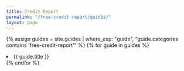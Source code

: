 ```yaml
---
title: Credit Report
permalink: "/free-credit-report/guides/"
layout: page
---
```


{% assign guides = site.guides | where_exp: "guide", "guide.categories contains 'free-credit-report'" %}
{% for guide in guides %}
  <li>{{ guide.title }}</li>
{% endfor %}
